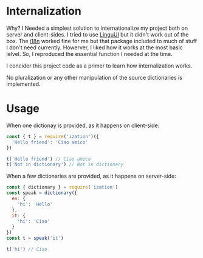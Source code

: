 # Internalization

Why? I Needed a simplest solution to internationalize my project both on
server and client-sides. I tried to
use [LinguUI](https://github.com/lingui/js-lingui) but it didn't work out of
the box. The [i18n](https://github.com/mashpie/i18n-node) worked fine for me
but that package included to much of stuff I don't need currently. Howerver, 
I liked how it works at the most basic lelvel. So, I reproduced the essential function I needed at the time.

I concider this project code as a primer to learn how internalization
works. 

No pluralization or any other manipulation of the source dictionaries is implemented.

# Usage

When one dictionay is provided, as it happens on client-side:
```js
const { t } = require('ization')({
  'Hello friend': 'Ciao amico'
})

t('Hello friend') // Ciao amico
t('Not in dictionary') // Not in dictionary
```

When a few dictionaries are provided, as it happens on server-side:
```js
const { dictionary } = require('ization')
const speak = dictionary({
  en: {
    'hi': 'Hello'
  },
  it: {
    'hi': 'Ciao'
  }
})
const t = speak('it')

t('hi') // Ciao
```

